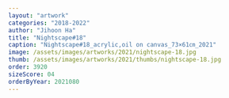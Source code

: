 ```yaml
---
layout: "artwork"
categories: "2018-2022"
author: "Jihoon Ha"
title: "Nightscape#18"
caption: "Nightscape#18_acrylic,oil on canvas_73×61㎝_2021"
image: /assets/images/artworks/2021/nightscape-18.jpg
thumb: /assets/images/artworks/2021/thumbs/nightscape-18.jpg
order: 3920
sizeScore: 04
orderByYear: 2021080
---
```

